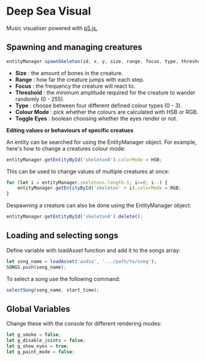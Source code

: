 # Deep Sea Visual
Music visualiser powered with [p5.js.](https://p5js.org/)

## Spawning and managing creatures

```javascript
entityManager.spawnSkeleton(id, x, y, size, range, focus, type, threshold, colorMode, showEyes);
```
- **Size** : the amount of bones in the creature.
- **Range** : how far the creature jumps with each step.
- **Focus** : the frequency the creature will react to.
- **Threshold** : the minimum amplitude required for the creature to wander randomly (0 - 255).
- **Type** : choose between four different defined colour types (0 - 3).
- **Colour Mode** : pick whether the colours are calculated with HSB or RGB.
- **Toggle Eyes** : boolean choosing whether the eyes render or not.

**Editing values or behaviours of specific creatues**

An entity can be searched for using the EntityManager object. For example, here's how to change a creatures colour mode:
```javascript
entityManager.getEntityById('skeleton0').colorMode = HSB;
```
This can be used to change values of multiple creatures at once:
```javascript
for (let i = entityManager.skeletons.length-1; i>=0; i--) {
	entityManager.getEntityById('skeleton' + i).colorMode = RGB;
}
```
Despawning a creature can also be done using the EntityManager object:
```javascript
entityManager.getEntityById('skeleton0').delete();
```
## Loading and selecting songs

Define variable with loadAsset function and add it to the songs array:
```javascript
let song_name = loadAsset('audio', '.../path/to/song');
SONGS.push(song_name);
```
To select a song use the following command:
```javascript
selectSong(song_name, start_time);
```

## Global Variables
Change these with the console for different rendering modes:
```javascript
let g_smoke = false;
let g_disable_joints = false;
let g_show_eyes = true;
let g_paint_mode = false;
```
